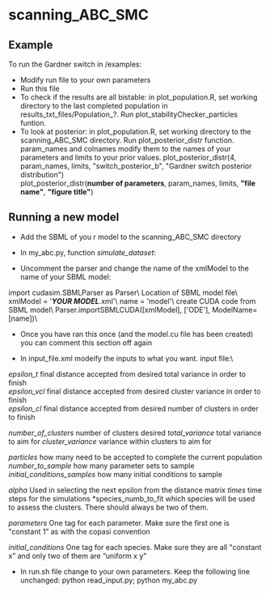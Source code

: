 scanning_ABC_SMC
================

Example
-------
 
To run the Gardner switch in /examples:
-   Modify run file to your own parameters
-   Run this file
-   To check if the results are all bistable: in plot_population.R, set working directory to the last completed population in results_txt_files/Population_?. Run plot_stabilityChecker_particles funtion.
-   To look at posterior: in plot_population.R, set working directory to the scanning_ABC_SMC directory. Run plot_posterior_distr function. param_names and colnames modify them to the names of your parameters and limits to your prior values.
     plot_posterior_distr(4, param_names, limits, "switch_posterior_b", "Gardner switch posterior distribution")  
     plot_posterior_distr(**number of parameters**, param_names, limits, **"file name"**, **"figure title"**)  

Running a new model
--------------------
-   Add the SBML of you r model to the scanning_ABC_SMC directory
-   In my_abc.py, function *simulate_dataset*: 
   
-   Uncomment the parser and change the name of the xmlModel to the name of your SBML model:

import cudasim.SBMLParser as Parser\\
Location of SBML model file\\
xmlModel = '___YOUR MODEL___.xml'\\
name = 'model'\\
create CUDA code from SBML model\\
Parser.importSBMLCUDA([xmlModel], ['ODE'], ModelName=[name])\
 
-   Once you have ran this once (and the model.cu file has been created) you can comment this section off again
 
-   In input_file.xml modeify the inputs to what you want. 
input file:\

*epsilon_t* final distance accepted from desired total variance in order to finish  
*epsilon_vcl* final distance accepted from desired cluster variance in order to finish  
*epsilon_cl* final distance accepted from desired number of clusters in order to finish  

*number_of_clusters* number of clusters desired
*total_variance* total variance to aim for
*cluster_variance* variance within clusters to aim for

*particles* how many need to be accepted to complete the current population
*number_to_sample* how many parameter sets to sample
*initial_conditions_samples* how many initial conditions to sample  

*alpha* Used in selecting the next epsilon from the distance matrix
*times* time steps for the simulations
*species_numb_to_fit which species will be used to assess the clusters. There should always be two of them.

*parameters* One tag for each parameter. Make sure the first one is "constant 1” as with the copasi convention

*initial_conditions* One tag for each species. Make sure they are all "constant x” and only two of them are “uniform x y"
-   In run.sh file change to your own parameters. Keep the following line unchanged: 
    python read_input.py; python my_abc.py
    